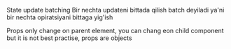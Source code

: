 State update batching
Bir nechta updateni bittada qilish batch deyiladi ya'ni bir nechta opiratsiyani bittaga yig'ish

Props only change on parent element, you can chang eon child component but it is not best practise, props are objects
